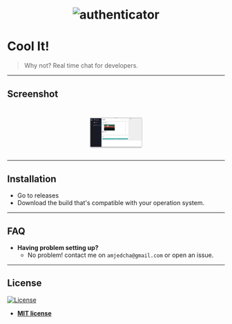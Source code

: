 <h1 align="center"><img src="./img/logo.png" alt="authenticator" width="128px">
</h1>

# Cool It!

> Why not? Real time chat for developers. 

---

## Screenshot
<h1 align="center"><img src="./img/coolit.png" alt="authenticator" width="128px">
</h1>

---

## Installation

- Go to releases
- Download the build that's compatible with your operation system.


---

## FAQ

- **Having problem setting up?**
    - No problem! contact me on `amjedcha@gmail.com` or open an issue.

---


## License

[![License](http://img.shields.io/:license-mit-blue.svg?style=flat-square)](http://badges.mit-license.org)

- **[MIT license](http://opensource.org/licenses/mit-license.php)**